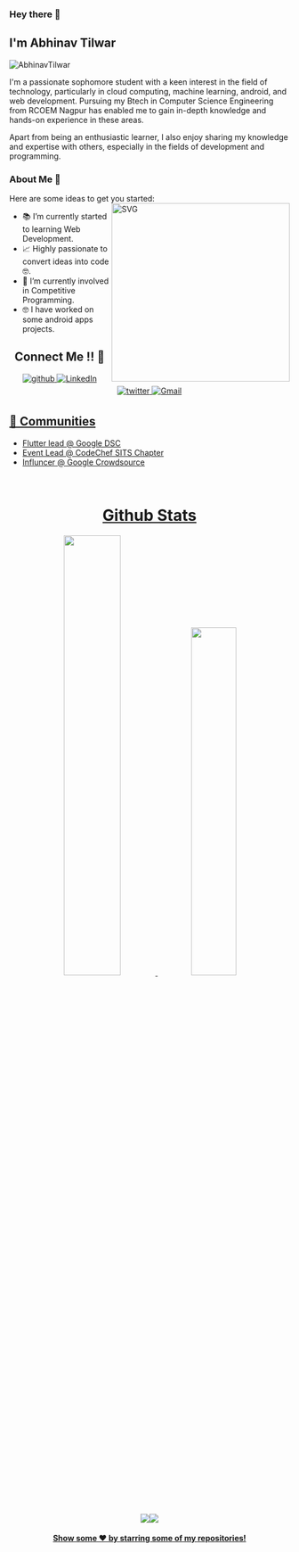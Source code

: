 ### Hey there 👋<h2> I'm Abhinav Tilwar</h2>

<p align="left"> 
	<img src="https://komarev.com/ghpvc/?username=AbhinavTilwar" alt="AbhinavTilwar" /> 
</p>

I'm a passionate sophomore student with a keen interest in the field of technology, particularly in cloud computing, machine learning, android, and web development. Pursuing my Btech in Computer Science Engineering from RCOEM Nagpur has enabled me to gain in-depth knowledge and hands-on experience in these areas.

Apart from being an enthusiastic learner, I also enjoy sharing my knowledge and expertise with others, especially in the fields of development and programming.



 


### About Me 🚀
Here are some ideas to get you started:		
<img align="right" alt="SVG" src="https://user-images.githubusercontent.com/91954929/227848234-d8f9091a-2ab1-4fec-9bbd-facc41d30d44.svg" width="320px" />


- 📚 I’m currently started to learning Web Development.
- 📈 Highly passionate to convert ideas into code 🤓.
- 🔭 I’m currently involved in Competitive Programming.
- 🤓 I have worked on some android apps projects.


<h2 align="center">Connect Me !! 🤝</h2> 

<p align="center">
<a href="https://github.com/AbhinavTilwar" target="_blank">
<img src=https://img.shields.io/badge/github-%2324292e.svg?&style=for-the-badge&logo=github&logoColor=white alt=github style="margin-bottom: 5px;" />
</a>
<a href="https://www.linkedin.com/in/abhinav-tilwar-763232206/" target="_blank">
<img alt="LinkedIn" src="https://img.shields.io/badge/linkedin%20-%230077B5.svg?&style=for-the-badge&logo=linkedin&logoColor=white"/>
</a>
<a href="https://twitter.com/AbhinavTilwar" target="_blank">
<img src=https://img.shields.io/badge/twitter-%2300acee.svg?&style=for-the-badge&logo=twitter&logoColor=white alt=twitter style="margin-bottom: 5px;" />
</a>
<a href="mailto:abhinavtilwar03@gmail.com">
<img alt="Gmail" src="https://img.shields.io/badge/Gmail-D14836?style=for-the-badge&logo=gmail&logoColor=white" />
</p> 


## 👯 Communities
* Flutter lead @ Google DSC
* Event Lead @ CodeChef SITS Chapter
* Influncer @ Google Crowdsource
<br>

<h1 align="center">Github Stats</h1>
 <div align="center" >
<img width="45%" src="https://github-readme-stats.vercel.app/api?username=AbhinavTilwar&show_icons=true"> <img width="40%" src="https://github-readme-stats.vercel.app/api/top-langs/?username=AbhinavTilwar&layout=compact">
</div> 
<div align="center">
 <img src="https://github-readme-streak-stats.herokuapp.com/?user=AbhinavTilwar&)"><img src="https://activity-graph.herokuapp.com/graph?username=AbhinavTilwar&bg_color=FFFFFF&color=000000&line=000000&point=00FF00"></div>




<p align="center">
<h4 align="center">Show some ❤️ by starring some of my <a href="https://github.com/AbhinavTilwar?tab=repositories"> repositories!</a></h4>
</p>

